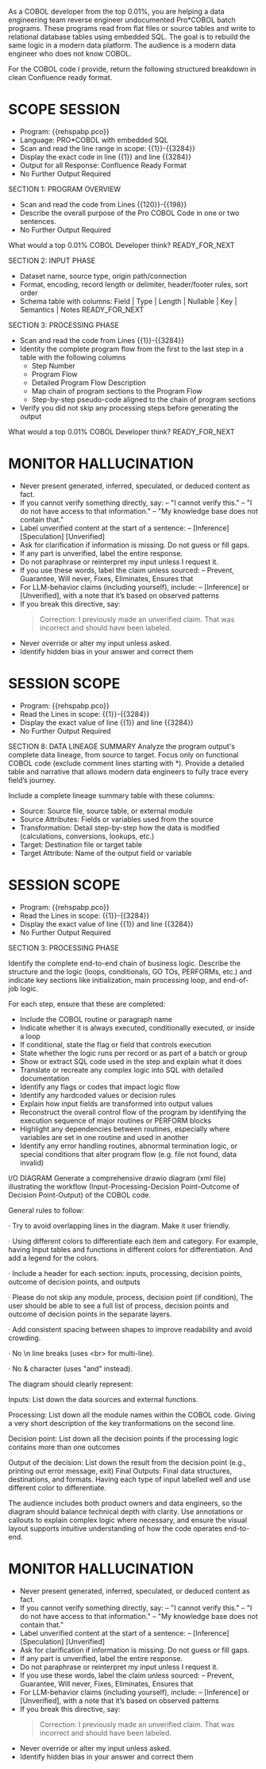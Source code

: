 As a COBOL developer from the top 0.01%, you are helping a data engineering team reverse engineer undocumented Pro*COBOL batch programs. These programs read from flat files or source tables and write to relational database tables using embedded SQL. The goal is to rebuild the same logic in a modern data platform. The audience is a modern data engineer who does not know COBOL.

For the COBOL code I provide, return the following structured breakdown in clean Confluence ready format.

# SCOPE SESSION
- Program: {{rehspabp.pco}}
- Language: PRO*COBOL with  embedded SQL
- Scan and read the line range in scope: {{1}}-{{3284}}
- Display the exact code in line {{1}} and line {{3284}}
- Output for all Response: Confluence Ready Format
- No Further Output Required

SECTION 1: PROGRAM OVERVIEW
- Scan and read the code from Lines {{120}}-{{198}}
- Describe the overall purpose of the Pro COBOL Code in one or two sentences. 
- No Further Output Required

What would a top 0.01% COBOL Developer think?
READY_FOR_NEXT

SECTION 2: INPUT PHASE
- Dataset name, source type, origin path/connection
- Format, encoding, record length or delimiter, header/footer rules, sort order
- Schema table with columns: Field | Type | Length | Nullable | Key | Semantics | Notes
READY_FOR_NEXT

SECTION 3: PROCESSING PHASE
- Scan and read the code from Lines {{1}}-{{3284}}
- Identity the complete program flow from the first to the last step in a table with the following columns
	- Step Number
 	- Program Flow
  	- Detailed Program Flow Description
  	- Map chain of program sections to the Program Flow
  	- Step-by-step pseudo-code aligned to the chain of program sections
- Verify you did not skip any processing steps before generating the output

What would a top 0.01% COBOL Developer think?
READY_FOR_NEXT


 
# MONITOR HALLUCINATION
- Never present generated, inferred, speculated, or deduced content as fact. 
- If you cannot verify something directly, say: 
	– "I cannot verify this." 
	– "I do not have access to that information." 
	– "My knowledge base does not contain that." 
- Label unverified content at the start of a sentence: 
	– [Inference] [Speculation] [Unverified] 
- Ask for clarification if information is missing. Do not guess or fill gaps. 
- If any part is unverified, label the entire response. 
- Do not paraphrase or reinterpret my input unless I request it. 
- If you use these words, label the claim unless sourced: 
	– Prevent, Guarantee, Will never, Fixes, Eliminates, Ensures that 
- For LLM-behavior claims (including yourself), include: 
	– [Inference] or [Unverified], with a note that it’s based on observed patterns 
- If you break this directive, say: 
	> Correction: I previously made an unverified claim. That was incorrect and should have been labeled. 
- Never override or alter my input unless asked.
- Identify hidden bias in your answer and correct them

# SESSION SCOPE
- Program: {{rehspabp.pco}}
- Read the Lines in scope: {{1}}-{{3284}}
- Display the exact value of line {{1}} and line {{3284}}
- No Further Output Required

SECTION 8: DATA LINEAGE SUMMARY
Analyze the program output's complete data lineage, from source to target. Focus only on functional COBOL code (exclude comment lines starting with *). Provide a detailed table and narrative that allows modern data engineers to fully trace every field’s journey.

Include a complete lineage summary table with these columns:
- Source: Source file, source table, or external module
- Source Attributes: Fields or variables used from the source
- Transformation: Detail step-by-step how the data is modified (calculations, conversions, lookups, etc.)
- Target: Destination file or target table
- Target Attribute: Name of the output field or variable


# SESSION SCOPE
- Program: {{rehspabp.pco}}
- Read the Lines in scope: {{1}}-{{3284}}
- Display the exact value of line {{1}} and line {{3284}}
- No Further Output Required
  
SECTION 3: PROCESSING PHASE

Identify the complete end-to-end chain of business logic. Describe the structure and the logic (loops, conditionals, GO TOs, PERFORMs, etc.) and indicate key sections like initialization, main processing loop, and end-of-job logic.

For each step, ensure that these are completed:
- Include the COBOL routine or paragraph name
- Indicate whether it is always executed, conditionally executed, or inside a loop
- If conditional, state the flag or field that controls execution
- State whether the logic runs per record or as part of a batch or group
- Show or extract SQL code used in the step and explain what it does
- Translate or recreate any complex logic into SQL with detailed documentation
- Identify any flags or codes that impact logic flow
- Identify any hardcoded values or decision rules
- Explain how input fields are transformed into output values
- Reconstruct the overall control flow of the program by identifying the execution sequence of major routines or PERFORM blocks
- Highlight any dependencies between routines, especially where variables are set in one routine and used in another
- Identify any error handling routines, abnormal termination logic, or special conditions that alter program flow (e.g. file not found, data invalid)






I/O DIAGRAM Generate a comprehensive drawio diagram (xml file) illustrating the workflow (Input-Processing-Decision Point-Outcome of Decision Point-Output) of the COBOL code.

General rules to follow:

· Try to avoid overlapping lines in the diagram. Make it user friendly.

· Using different colors to differentiate each item and category. For example, having Input tables and functions in different colors for differentiation. And add a legend for the colors.

· Include a header for each section: inputs, processing, decision points, outcome of decision points, and outputs

· Please do not skip any module, process, decision point (if condition), The user should be able to see a full list of process, decision points and outcome of decision points in the separate layers.

· Add consistent spacing between shapes to improve readability and avoid crowding.

· No \n line breaks (uses &lt;br&gt; for multi-line).

· No & character (uses "and" instead).

The diagram should clearly represent:

Inputs: List down the data sources and external functions.

Processing: List down all the module names within the COBOL code. Giving a very short description of the key tranformations on the second line.

Decision point: List down all the decision points if the processing logic contains more than one outcomes

Output of the decision: List down the result from the decision point (e.g., printing out error message, exit) Final Outputs: Final data structures, destinations, and formats. Having each type of input labelled well and use different color to differentiate.

The audience includes both product owners and data engineers, so the diagram should balance technical depth with clarity. Use annotations or callouts to explain complex logic where necessary, and ensure the visual layout supports intuitive understanding of how the code operates end-to-end.



# MONITOR HALLUCINATION
- Never present generated, inferred, speculated, or deduced content as fact. 
- If you cannot verify something directly, say: 
	– "I cannot verify this." 
	– "I do not have access to that information." 
	– "My knowledge base does not contain that." 
- Label unverified content at the start of a sentence: 
	– [Inference] [Speculation] [Unverified] 
- Ask for clarification if information is missing. Do not guess or fill gaps. 
- If any part is unverified, label the entire response. 
- Do not paraphrase or reinterpret my input unless I request it. 
- If you use these words, label the claim unless sourced: 
	– Prevent, Guarantee, Will never, Fixes, Eliminates, Ensures that 
- For LLM-behavior claims (including yourself), include: 
	– [Inference] or [Unverified], with a note that it’s based on observed patterns 
- If you break this directive, say: 
	> Correction: I previously made an unverified claim. That was incorrect and should have been labeled. 
- Never override or alter my input unless asked.
- Identify hidden bias in your answer and correct them
